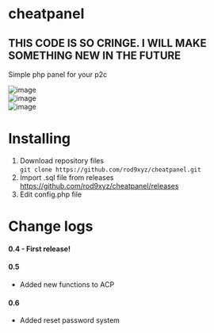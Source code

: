 
# cheatpanel 
## THIS CODE IS SO CRINGE. I WILL MAKE SOMETHING NEW IN THE FUTURE
Simple php panel for your p2c<br>

![image](https://user-images.githubusercontent.com/88497462/130856492-5319b3fa-6550-4dc6-8c53-cd597940c4b1.png)<br>
![image](https://user-images.githubusercontent.com/88497462/130856575-7f921e9e-f7e6-4ba5-bdf4-897665a93644.png)<br>
![image](https://user-images.githubusercontent.com/88497462/130856680-bce931d4-71e0-4abf-9d00-bfea0c2c4622.png)


# Installing
1. Download repository files<br>
``git clone https://github.com/rod9xyz/cheatpanel.git``
2. Import .sql file from releases<br>
  https://github.com/rod9xyz/cheatpanel/releases
3. Edit config.php file
# Change logs
#### 0.4 - First release!<br>
#### 0.5
- Added new functions to ACP<br>
#### 0.6
- Added reset password system


